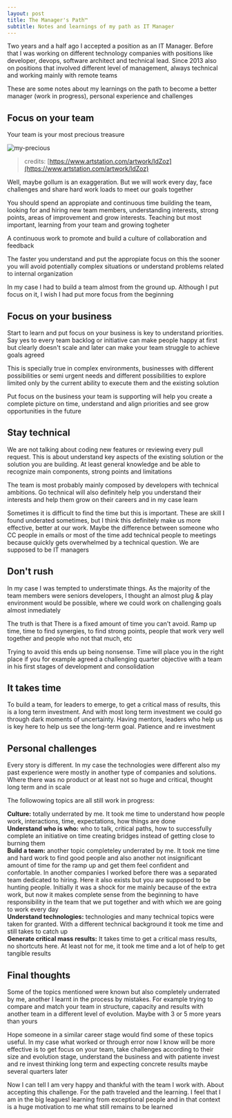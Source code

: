 ```yaml
---
layout: post
title: The Manager's Path™
subtitle: Notes and learnings of my path as IT Manager
---
```


Two years and a half ago I accepted a position as an IT Manager. Before that I was working on different technology companies with positions like developer, devops, software architect and technical lead. Since 2013 also on positions that involved different level of management, always technical and working mainly with remote teams 

These are some notes about my learnings on the path to become a better manager (work in progress), personal experience and challenges

## Focus on your team

Your team is your most precious treasure

![my-precious](https://cdna.artstation.com/p/assets/images/images/007/415/052/large/renita-alcordo-ahhhhh-2.jpg)
> credits: [https://www.artstation.com/artwork/ldZoz](https://www.artstation.com/artwork/ldZoz)

Well, maybe gollum is an exaggeration. But we will work every day, face challenges and share hard work loads to meet our goals together

You should spend an appropiate and continuous time building the team, looking for and hiring new team members, understanding interests, strong points, areas of improvement and grow interests. Teaching but most important, learning from your team and growing togheter

A continuous work to promote and build a culture of collaboration and feedback

The faster you understand and put the appropiate focus on this the sooner you will avoid potentially complex situations or understand problems related to internal organization

In my case I had to build a team almost from the ground up. Although I put focus on it, I wish I had put more focus from the beginning

## Focus on your business

Start to learn and put focus on your business is key to understand priorities. Say yes to every team backlog or initiative can make people happy at first but clearly doesn't scale and later can make your team struggle to achieve goals agreed

This is specially true in complex environments, businesses with different possibilities or semi urgent needs and different possibilities to explore limited only by the current ability to execute them and the existing solution 

Put focus on the business your team is supporting will help you create a complete picture on time, understand and align priorities and see grow opportunities in the future

## Stay technical 

We are not talking about coding new features or reviewing every pull request. This is about understand key aspects of the existing solution or the solution you are building. At least general knowledge and be able to recognize main components, strong points and limitations

The team is most probably mainly composed by developers with technical ambitions. Go technical will also definitely help you understand their interests and help them grow on their careers and in my case learn

Sometimes it is difficult to find the time but this is important. These are skill I found underated sometimes, but I think this definitely make us more effective, better at our work. Maybe the difference between someone who CC people in emails or most of the time add technical people to meetings because quickly gets overwhelmed by a technical question.  We are supposed to be IT managers

## Don't rush

In my case I was tempted to understimate things. As the majority of the team members were seniors developers, I thought an almost plug & play environment would be possible, where we could work on challenging goals almost inmediately

The truth is that There is a fixed amount of time you can't avoid. Ramp up time, time to find synergies, to find strong points, people that work very well together and people who not that much, etc

Trying to avoid this ends up being nonsense. Time will place you in the right place if you for example agreed a challenging quarter objective with a team in his first stages of development and consolidation

## It takes time

To build a team, for leaders to emerge, to get a critical mass of results, this is a long term investment. And with most long term investment we could go through dark moments of uncertainty. Having mentors, leaders who help us is key here to help us see the long-term goal. Patience and re investment

## Personal challenges

Every story is different. In my case the technologies were different also my past experience were mostly in another type of companies and solutions. Where there was no product or at least not so huge and critical, thought long term and in scale

The followowing topics are all still work in progress:

**Culture:** totally underrated by me. It took me time to understand how people work, interactions, time, expectations, how things are done  
**Understand who is who:** who to talk, critical paths, how to successfully complete an initiative on time creating bridges instead of getting close to burning them   
**Build a team:** another topic completeley underrated by me. It took me time and hard work to find good people and also another not insignificant amount of time for the ramp up and get them feel confident and confortable. In another companies I worked before there was a separated team dedicated to hiring. Here it also exists but you are supposed to be hunting people. Initially it was a shock for me mainly because of the extra work, but now it makes complete sense from the beginning to have responsibility in the team that we put together and with which we are going to work every day  
**Understand technologies:** technologies and many technical topics were taken for granted. With a different technical background it took me time and still takes to catch up  
**Generate critical mass results:** It takes time to get a critical mass results, no shortcuts here. At least not for me, it took me time and a lot of help to get tangible results

## Final thoughts

Some of the topics mentioned were known but also completely underrated by me, another I learnt in the process by mistakes. For example trying to compare and match your team in structure, capacity and results with another team in a different level of evolution. Maybe with 3 or 5 more years than yours

Hope someone in a similar career stage would find some of these topics useful. In my case what worked or through error now I know will be more effective is to get focus on your team, take challenges according to their size and evolution stage, understand the business and with patiente invest and re invest thinking long term and expecting concrete results maybe several quarters later

Now I can tell I am very happy and thankful with the team I work with. About accepting this challenge. For the path traveled and the learning. I feel that I am in the big leagues! learning from exceptional people and in that context is a huge motivation to me what still remains to be learned
